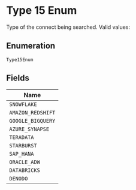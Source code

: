 
# Type 15 Enum

Type of the connect being searched. Valid values:

## Enumeration

`Type15Enum`

## Fields

| Name |
|  --- |
| `SNOWFLAKE` |
| `AMAZON_REDSHIFT` |
| `GOOGLE_BIGQUERY` |
| `AZURE_SYNAPSE` |
| `TERADATA` |
| `STARBURST` |
| `SAP_HANA` |
| `ORACLE_ADW` |
| `DATABRICKS` |
| `DENODO` |

